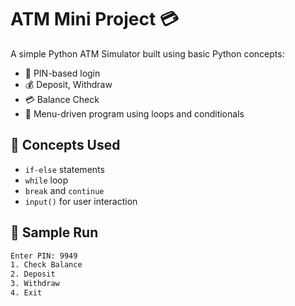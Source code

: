 # ATM Mini Project 💳

A simple Python ATM Simulator built using basic Python concepts:

- 🔐 PIN-based login
- 💰 Deposit, Withdraw
- 💳 Balance Check
- 🔁 Menu-driven program using loops and conditionals

## 🧠 Concepts Used

- `if-else` statements
- `while` loop
- `break` and `continue`
- `input()` for user interaction

## 📌 Sample Run

```bash
Enter PIN: 9949
1. Check Balance
2. Deposit
3. Withdraw
4. Exit
